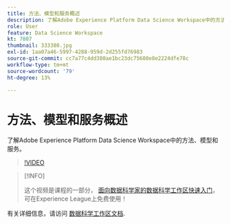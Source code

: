 ```yaml
---
title: 方法、模型和服务概述
description: 了解Adobe Experience Platform Data Science Workspace中的方法、模型和服务。
role: User
feature: Data Science Workspace
kt: 7807
thumbnail: 333380.jpg
exl-id: 1aa07a46-5997-4288-959d-2d255fd76983
source-git-commit: cc7a77c4dd380ae1bc23dc75608e8e2224dfe78c
workflow-type: tm+mt
source-wordcount: '79'
ht-degree: 13%

---
```


# 方法、模型和服务概述

了解Adobe Experience Platform Data Science Workspace中的方法、模型和服务。

>[!VIDEO](https://video.tv.adobe.com/v/333380?quality=12&learn=on)

>[!INFO]
>
> 这个视频是课程的一部分， [面向数据科学家的数据科学工作区快速入门](https://experienceleague.adobe.com/?recommended=ExperiencePlatform-U-1-2021.1.dsw)，可在Experience League上免费使用！

有关详细信息，请访问 [数据科学工作区文档](https://experienceleague.adobe.com/docs/experience-platform/data-science-workspace/home.html).
